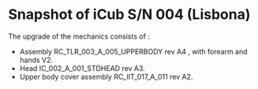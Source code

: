 # Snapshot of iCub S/N 004 (Lisbona)
The upgrade of the mechanics consists of :

- Assembly RC_TLR_003_A_005_UPPERBODY rev A4 , with forearm and hands V2.
- Head IC_002_A_001_STDHEAD rev A3.
- Upper body cover assembly RC_IIT_017_A_011 rev A2.
